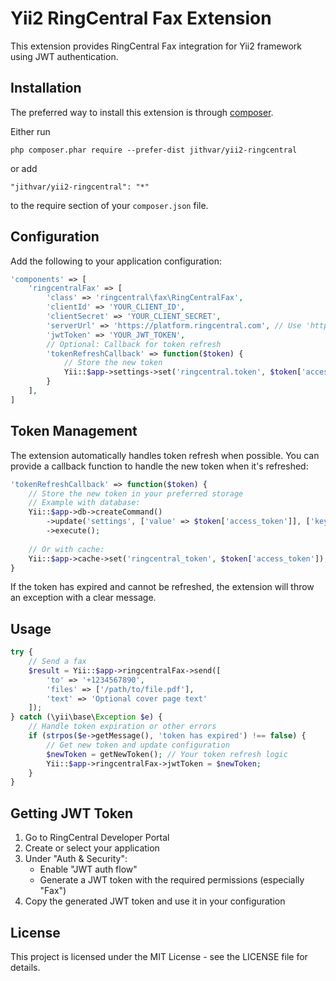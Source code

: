 # Yii2 RingCentral Fax Extension

This extension provides RingCentral Fax integration for Yii2 framework using JWT authentication.

## Installation

The preferred way to install this extension is through [composer](http://getcomposer.org/download/).

Either run

```
php composer.phar require --prefer-dist jithvar/yii2-ringcentral
```

or add

```
"jithvar/yii2-ringcentral": "*"
```

to the require section of your `composer.json` file.

## Configuration

Add the following to your application configuration:

```php
'components' => [
    'ringcentralFax' => [
        'class' => 'ringcentral\fax\RingCentralFax',
        'clientId' => 'YOUR_CLIENT_ID',
        'clientSecret' => 'YOUR_CLIENT_SECRET',
        'serverUrl' => 'https://platform.ringcentral.com', // Use 'https://platform.devtest.ringcentral.com' for sandbox
        'jwtToken' => 'YOUR_JWT_TOKEN',
        // Optional: Callback for token refresh
        'tokenRefreshCallback' => function($token) {
            // Store the new token
            Yii::$app->settings->set('ringcentral.token', $token['access_token']);
        }
    ],
]
```

## Token Management

The extension automatically handles token refresh when possible. You can provide a callback function to handle the new token when it's refreshed:

```php
'tokenRefreshCallback' => function($token) {
    // Store the new token in your preferred storage
    // Example with database:
    Yii::$app->db->createCommand()
        ->update('settings', ['value' => $token['access_token']], ['key' => 'ringcentral_token'])
        ->execute();
    
    // Or with cache:
    Yii::$app->cache->set('ringcentral_token', $token['access_token']);
}
```

If the token has expired and cannot be refreshed, the extension will throw an exception with a clear message.

## Usage

```php
try {
    // Send a fax
    $result = Yii::$app->ringcentralFax->send([
        'to' => '+1234567890',
        'files' => ['/path/to/file.pdf'],
        'text' => 'Optional cover page text'
    ]);
} catch (\yii\base\Exception $e) {
    // Handle token expiration or other errors
    if (strpos($e->getMessage(), 'token has expired') !== false) {
        // Get new token and update configuration
        $newToken = getNewToken(); // Your token refresh logic
        Yii::$app->ringcentralFax->jwtToken = $newToken;
    }
}
```

## Getting JWT Token

1. Go to RingCentral Developer Portal
2. Create or select your application
3. Under "Auth & Security":
   - Enable "JWT auth flow"
   - Generate a JWT token with the required permissions (especially "Fax")
4. Copy the generated JWT token and use it in your configuration

## License

This project is licensed under the MIT License - see the LICENSE file for details.
